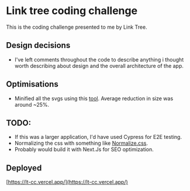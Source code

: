 # Link tree coding challenge

This is the coding challenge presented to me by Link Tree.

## Design decisions

- I've left comments throughout the code to describe anything i thought worth describing about design and the overall architecture of the app.

## Optimisations

- Minified all the svgs using this [tool](https://jakearchibald.github.io/svgomg/). Average reduction in size was around ~25%.

## TODO:

- If this was a larger application, I'd have used Cypress for E2E testing.
- Normalizing the css with something like [Normalize.css](https://necolas.github.io/normalize.css/).
- Probably would build it with Next.Js for SEO optimization.

## Deployed

[https://lt-cc.vercel.app/](https://lt-cc.vercel.app/)
